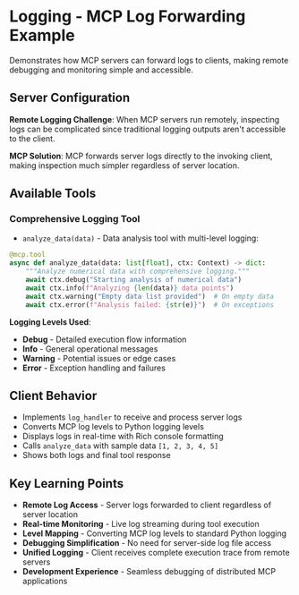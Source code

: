 # Logging - MCP Log Forwarding Example

Demonstrates how MCP servers can forward logs to clients, making remote debugging and monitoring simple and accessible.

## Server Configuration

**Remote Logging Challenge**: When MCP servers run remotely, inspecting logs can be complicated since traditional logging outputs aren't accessible to the client.

**MCP Solution**: MCP forwards server logs directly to the invoking client, making inspection much simpler regardless of server location.

## Available Tools

### Comprehensive Logging Tool
- `analyze_data(data)` - Data analysis tool with multi-level logging:

```python
@mcp.tool
async def analyze_data(data: list[float], ctx: Context) -> dict:
    """Analyze numerical data with comprehensive logging."""
    await ctx.debug("Starting analysis of numerical data")
    await ctx.info(f"Analyzing {len(data)} data points")
    await ctx.warning("Empty data list provided")  # On empty data
    await ctx.error(f"Analysis failed: {str(e)}")  # On exceptions
```

**Logging Levels Used**:
- **Debug** - Detailed execution flow information
- **Info** - General operational messages
- **Warning** - Potential issues or edge cases
- **Error** - Exception handling and failures

## Client Behavior

- Implements `log_handler` to receive and process server logs
- Converts MCP log levels to Python logging levels
- Displays logs in real-time with Rich console formatting
- Calls `analyze_data` with sample data `[1, 2, 3, 4, 5]`
- Shows both logs and final tool response

## Key Learning Points

- **Remote Log Access** - Server logs forwarded to client regardless of server location
- **Real-time Monitoring** - Live log streaming during tool execution
- **Level Mapping** - Converting MCP log levels to standard Python logging
- **Debugging Simplification** - No need for server-side log file access
- **Unified Logging** - Client receives complete execution trace from remote servers
- **Development Experience** - Seamless debugging of distributed MCP applications